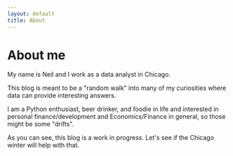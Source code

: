 ```yaml
---
layout: default
title: About
---
```

# About me

My name is Neil and I work as a data analyst in Chicago.

This blog is meant to be a "random walk" into many of my curiosities where data can provide interesting answers.

I am a Python enthusiast, beer drinker, and foodie in life and interested in personal finance/development and Economics/Finance in general, so those might be some "drifts". 

As you can see, this blog is a work in progress.  Let's see if the Chicago winter will help with that.
